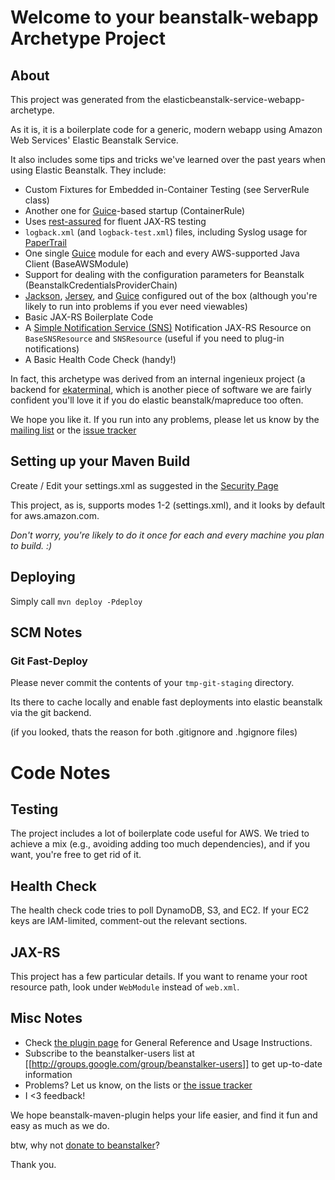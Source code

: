 # Welcome to your beanstalk-webapp Archetype Project

## About

This project was generated from the elasticbeanstalk-service-webapp-archetype. 

As it is, it is a boilerplate code for a generic, modern webapp using Amazon Web Services' Elastic Beanstalk Service.

It also includes some tips and tricks we've learned over the past years when using Elastic Beanstalk. They include:

  - Custom Fixtures for Embedded in-Container Testing (see ServerRule class)
  - Another one for [Guice](http://code.google.com/p/google-guice/)-based startup (ContainerRule)
  - Uses [rest-assured](http://code.google.com/p/rest-assured/) for fluent JAX-RS testing
  - ```logback.xml``` (and ```logback-test.xml```) files, including Syslog usage for [PaperTrail](https://papertrailapp.com/?thank=cffa7e)
  - One single [Guice](http://code.google.com/p/google-guice/) module for each and every AWS-supported Java Client (BaseAWSModule)
  - Support for dealing with the configuration parameters for Beanstalk (BeanstalkCredentialsProviderChain)
  - [Jackson](http://wiki.fasterxml.com/JacksonHome), [Jersey](http://jersey.java.net/), and [Guice](http://code.google.com/p/google-guice/) configured out of the box (although you're likely to run into problems if you ever need viewables)
  - Basic JAX-RS Boilerplate Code
  - A [Simple Notification Service (SNS)](http://aws.amazon.com/sns/) Notification JAX-RS Resource on ```BaseSNSResource``` and ```SNSResource``` (useful if you need to plug-in notifications)
  - A Basic Health Code Check (handy!)

In fact, this archetype was derived from an internal ingenieux project (a backend for [ekaterminal](http://www.ingenieux.com.br/products/ekaterminal/), 
which is another piece of software we are fairly confident you'll love it if you do elastic beanstalk/mapreduce too often.

We hope you like it. If you run into any problems, please let us know by the [mailing list](http://groups.google.com/group/beanstalker-users) or the [issue tracker](http://github.com/ingenieux/beanstalker/issues) 

## Setting up your Maven Build

Create / Edit your settings.xml as suggested in the [Security Page](http://beanstalker.ingenieux.com.br/beanstalk-maven-plugin/security.html) 

This project, as is, supports modes 1-2 (settings.xml), and it looks by default for aws.amazon.com. 

*Don't worry, you're likely to do it once for each and every machine you plan to build. :)*

## Deploying

Simply call ```mvn deploy -Pdeploy```

## SCM Notes

### Git Fast-Deploy

Please never commit the contents of your ```tmp-git-staging``` directory. 

Its there to cache locally and enable fast deployments into elastic beanstalk via the git backend.

(if you looked, thats the reason for both .gitignore and .hgignore files)

# Code Notes

## Testing

The project includes a lot of boilerplate code useful for AWS. We tried to achieve a mix (e.g., avoiding adding too much dependencies), and if you want, you're free to get rid of it.

## Health Check

The health check code tries to poll DynamoDB, S3, and EC2. If your EC2 keys are IAM-limited, comment-out the relevant sections.

## JAX-RS

This project has a few particular details. If you want to rename your root resource path, look under ```WebModule``` instead of ```web.xml```.

## Misc Notes

 - Check [the plugin page](http://beanstalker.ingenieux.com.br/beanstalk-maven-plugin/) for General Reference and Usage Instructions.
 - Subscribe to the beanstalker-users list at [[http://groups.google.com/group/beanstalker-users]] to get up-to-date information
 - Problems? Let us know, on the lists or [the issue tracker](http://github.com/ingenieux/beanstalker/issues)
 - I <3 feedback!

We hope beanstalk-maven-plugin helps your life easier, and find it fun and easy as much as we do.

btw, why not [donate to beanstalker](http://beanstalker.ingenieux.com.br/donate.html)?

Thank you.
